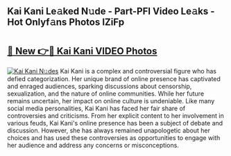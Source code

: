 ## Kai Kani Le𝚊ked N𝚞de - Part-PFI Video Le𝚊ks - Hot Onlyf𝚊ns Photos IZiFp

# <h2><a href="http://ac35169.deff.icu/?id=Kai+Kani">🔗 New 👉🔴 Kai Kani VIDEO Photos</a></h2>

[![Kai Kani N𝚞des](https://i.imgur.com/rIISA9y.gif)](http://ac35169.deff.icu/?id=Kai+Kani)
Kai Kani is a complex and controversial figure who has defied categorization. Her unique brand of online presence has captivated and enraged audiences, sparking discussions about censorship, sexualization, and the nature of online communities. While her future remains uncertain, her impact on online culture is undeniable. Like many social media personalities, Kai Kani has faced her fair share of controversies and criticisms. From her explicit content to her involvement in various feuds, Kai Kani's online presence has been a subject of debate and discussion. However, she has always remained unapologetic about her choices and has used these controversies as opportunities to engage with her audience and address any concerns or misconceptions.
